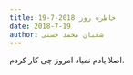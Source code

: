 ```yaml
---
title: خاطره روز 2018-7-19
date: 2018-7-19
author: شعبان محمد حسنی
---
```


اصلا یادم نمیاد امروز چی کار کردم.
